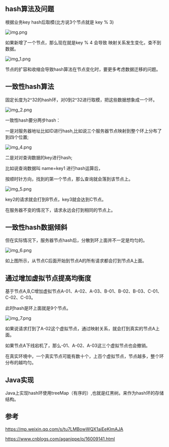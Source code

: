 hash算法及问题
---

根据业务key hash后取模(比方说3个节点就是 key % 3) 

![img.png](img.png)


如果新增了一个节点，那么现在就是key % 4 会导致 映射关系发生变化，查不到数据。

![img_1.png](img_1.png)

节点的扩容和收缩会导致hash算法在节点变化时，要更多考虑数据迁移的问题。

一致性hash算法
---

固定长度为2^32的hash环，对0到2^32进行取模，把这些数据想象成一个环。

![img_2.png](img_2.png)

一致性hash要分两步hash：

一是对服务器地址比如ID进行hash,比如说三个服务器节点映射到整个环上分布了到四个位置;

![img_4.png](img_4.png)


二是对对查询数据的key进行hash;

比如说查询数据叫 name=key1 进行hash运算后，

按顺时针方向，找到的第一个节点，那么查询就会落到该节点上。

![img_5.png](img_5.png)

key2的请求就会打到B节点，key3就会达到C节点。

在服务器不变的情况下，请求永远会打到相同的节点上。

一致性hash数据倾斜
---
但在实际情况下，服务器节点hash后，分散到环上面并不一定是均匀的。

![img_6.png](img_6.png)

如上图所示，从节点C后面开始到节点A的所有请求都会打到节点A上面。


通过增加虚拟节点提高均衡度
---

基于节点A,B,C增加虚拟节点A-01、A-02、A-03、B-01、B-02、B-03、C-01、C-02、C-03。

此时hash是环上面就是9个节点。

![img_7.png](img_7.png)

如果说请求打到了A-02这个虚拟节点，通过映射关系，就会打到真实的节点A上面。

如果节点A下线宕机了，那么-01、A-02、A-03这三个虚拟节点也会撤销。

在真实环境中，一个真实节点可能有数十个，上百个虚拟节点，节点越多，整个环分布的越均匀。


Java实现
---

Java上实现hash环使用treeMap（有序的）,也就是红黑树。来作为hash环的存储结构。

参考
---
https://mp.weixin.qq.com/s/tu7LMBowWQX1aiEeKlmAJA

https://www.cnblogs.com/aganippe/p/16009141.html